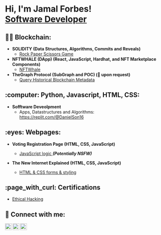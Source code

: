<h1>Hi, I'm Jamal Forbes! <br/><a href="https://github.com/GNFinder"> Software Developer</a></h1>

<h2>👨‍💻 Blockchain:</h2>

- <b>SOLIDITY (Data Structures, Algorithms, Commits and Reveals)</b>
  - [Rock Paper Scissors Game](https://github.com/GNFinder/RockPaperScissors_DApp)
- <b>NFTWHALE (DApp) (React, JavaScript, Hardhat, and NFT Marketplace Components)</b>
  - [NFTWhale](https://github.com/GNFinder/NFTWHALE)<b><i></b></i>
- <b>TheGraph Protocol (SubGraph and POC) (👀 upon request)</b>
  - [Query Historical Blockchain Metadata](https://github.com/GNFinder/Curve.fi_historic_meta)

<h2>:computer: Python, Javascript, HTML, CSS:</h2>

- <b>Sofftware Deveolpment</b>
  - Apps, Datastructures and Algorithms: https://replit.com/@DanielSon16</b></i> <!--replace '.corn/@DanielSo6' to '.com/@DanielSon16' character before URL for public display-->


<h2> :eyes: Webpages:</h2>

- <b>Voting Registration Page (HTML, CSS, JavaScript)</b>
  - [JavaScript logic ](https://canyouvoteyet.danielson16.repl.co/)<b><i>(Potentially NSFW)</b></i> <!--replace '.com' to '.co' character before URL for public display-->

- <b>The New Internet Explained (HTML, CSS, JavaScript)</b>
  - [HTML & CSS forms & styling](https://technology-films-and-media.danielson16.repl.co/) <!--replace '.com' to '.co' character before URL for public display-->

  
<h2> :page_with_curl: Certifications</h2>

- [Ethical Hacking](https://www.udemy.com/certificate/UC-4879ce8e-a1a2-41a3-a6fc-e17ed314f78f/) <!--replace '.corn' to '.com' character before URL for public display-->


<h2> 🤳 Connect with me:</h2>


[<img align="left" alt="JamalForbes | LinkedIn" width="22px" src="https://cdn.jsdelivr.net/npm/simple-icons@v3/icons/linkedin.svg" />][linkedin]
[<img align="left" alt="JamalForbes | Twitter" width="22px" src="https://cdn.jsdelivr.net/npm/simple-icons@v3/icons/twitter.svg" />][twitter]
[<img align="left" alt="JamalForbes | YouTube" width="22px" src="https://cdn.jsdelivr.net/npm/simple-icons@v3/icons/youtube.svg" />][youtube]

[linkedin]:https://www.linkedin.com/in/jamal-forbes/
[twitter]: https://twitter.com/JamalForbes_
[youtube]: https://www.youtube.com/c/jamalforbes
<!--

